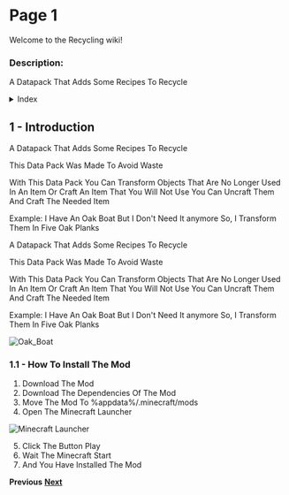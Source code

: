 # Page 1

Welcome to the Recycling wiki!

### Description:

A Datapack That Adds Some Recipes To Recycle

<details>

<summary>Index</summary>

## Index

* [1 - Introduction](page-1.md#1-introduction)
* [1.1 - How To Install The Mod](page-1.md#1.1-how-to-install-the-mod)
* [2 - Recipes](page-2.md#2-recipes)
* [3 - Modifying](../in-the-recycling-mod-wave/page-3.md#3-modifying)
* [3.1 - Editing Recipes](../in-the-recycling-mod-wave/page-3.md#3.1-editing-recipes)

</details>

## 1 - Introduction

A Datapack That Adds Some Recipes To Recycle

This Data Pack Was Made To Avoid Waste

With This Data Pack You Can Transform Objects That Are No Longer Used In An Item Or Craft An Item That You Will Not Use You Can Uncraft Them And Craft The Needed Item

Example: I Have An Oak Boat But I Don't Need It anymore So, I Transform Them In Five Oak Planks

A Datapack That Adds Some Recipes To Recycle

This Data Pack Was Made To Avoid Waste

With This Data Pack You Can Transform Objects That Are No Longer Used In An Item Or Craft An Item That You Will Not Use You Can Uncraft Them And Craft The Needed Item

Example: I Have An Oak Boat But I Don't Need It anymore So, I Transform Them In Five Oak Planks

![Oak\_Boat](https://github.com/DEMnetwork/Recycling/assets/105674889/1b314a12-11db-4273-953c-f0ff187a0032)

### 1.1 - How To Install The Mod

1. Download The Mod
2. Download The Dependencies Of The Mod
3. Move The Mod To %appdata%/.minecraft/mods
4. Open The Minecraft Launcher

![Minecraft Launcher](https://github.com/DEMnetwork/Recycling/assets/105674889/d3f7b7d1-250c-44d8-b376-327d78b290f4)

5. Click The Button Play
6. Wait The Minecraft Start
7. And You Have Installed The Mod

**Previous** [**Next**](https://github.com/DEMnetwork/Recycling/wiki/Page-2)
